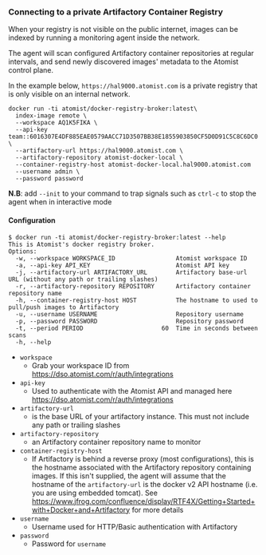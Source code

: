 ### Connecting to a private Artifactory Container Registry

When your registry is not visible on the public internet, images can be indexed by running a monitoring agent inside the network.

The agent will scan configured Artifactory container repositories at regular intervals, and send newly discovered images' metadata to the Atomist control plane.

In the example below, `https://hal9000.atomist.com` is a private registry that is only visible on an internal network.

```
docker run -ti atomist/docker-registry-broker:latest\
  index-image remote \
  --workspace AQ1K5FIKA \
  --api-key team::6016307E4DF885EAE0579AACC71D3507BB38E1855903850CF5D0D91C5C8C6DC0 \
  --artifactory-url https://hal9000.atomist.com \
  --artifactory-repository atomist-docker-local \
  --container-registry-host atomist-docker-local.hal9000.atomist.com
  --username admin \
  --password password
```

**N.B**: add `--init` to your command to trap signals such as `ctrl-c` to stop the agent when in interactive mode

#### Configuration

```shell
$ docker run -ti atomist/docker-registry-broker:latest --help
This is Atomist's docker registry broker.
Options:
  -w, --workspace WORKSPACE_ID                 Atomist workspace ID
  -a, --api-key API_KEY                        Atomist API key
  -j, --artifactory-url ARTIFACTORY_URL        Artifactory base-url URL (without any path or trailing slashes)
  -r, --artifactory-repository REPOSITORY      Artifactory container repository name
  -h, --container-registry-host HOST           The hostname to used to pull/push images to Artifactory
  -u, --username USERNAME                      Repository username
  -p, --password PASSWORD                      Repository password
  -t, --period PERIOD                      60  Time in seconds between scans
  -h, --help
```


* `workspace`
    * Grab your workspace ID from https://dso.atomist.com/r/auth/integrations
* `api-key`
    * Used to authenticate with the Atomist API and managed here https://dso.atomist.com/r/auth/integrations
* `artifactory-url`
    * is the base URL of your artifactory instance. This must not include any path or trailing slashes
* `artifactory-repository`
    * an Artifactory container repository name to monitor
* `container-registry-host`
    * If Artifactory is behind a reverse proxy (most configurations), this is the hostname associated with the Artifactory repository containing images. If this isn't supplied, the agent will assume that the hostname of the `artifactory-url` is the docker v2 API hostname (i.e. you are using embedded tomcat). See https://www.jfrog.com/confluence/display/RTF4X/Getting+Started+with+Docker+and+Artifactory for more details
* `username`
    *  Username used for HTTP/Basic authentication with Artifactory
* `password`
    * Password for `username`

